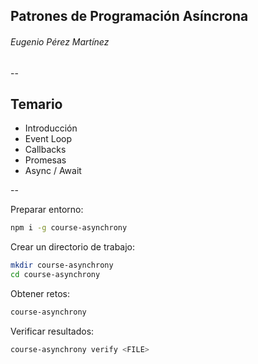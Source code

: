 ## Patrones de Programación Asíncrona

###### Eugenio Pérez Martínez

--
## Temario

* Introducción
* Event Loop
* Callbacks
* Promesas
* Async / Await


--

Preparar entorno:

```bash
npm i -g course-asynchrony
```

Crear un directorio de trabajo:

```bash
mkdir course-asynchrony
cd course-asynchrony
```

Obtener retos:

```bash
course-asynchrony
```

Verificar resultados:

```bash
course-asynchrony verify <FILE>
```

